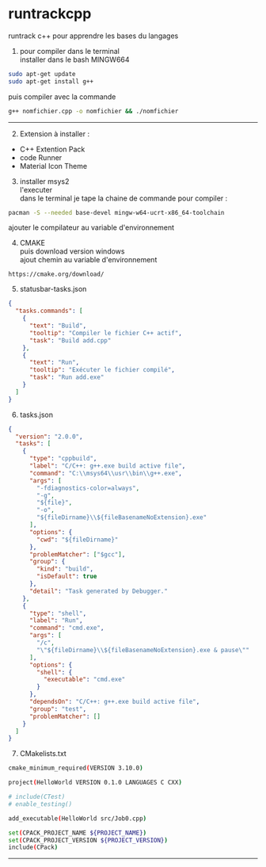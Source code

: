 # runtrackcpp

runtrack c++ pour apprendre les bases du langages

1. pour compiler dans le terminal  
   installer dans le bash MINGW664

```bash
sudo apt-get update
sudo apt-get install g++
```

puis compiler avec la commande

```bash
g++ nomfichier.cpp -o nomfichier && ./nomfichier
```

---

2. Extension à installer :

- C++ Extention Pack
- code Runner
- Material Icon Theme

3. installer msys2  
   l'executer  
   dans le terminal je tape la chaine de commande pour compiler :

```bash
pacman -S --needed base-devel mingw-w64-ucrt-x86_64-toolchain
```

ajouter le compilateur au variable d'environnement

4. CMAKE  
   puis download version windows  
   ajout chemin au variable d'environnement

```lien
https://cmake.org/download/
```

5. statusbar-tasks.json

```json
{
  "tasks.commands": [
    {
      "text": "Build",
      "tooltip": "Compiler le fichier C++ actif",
      "task": "Build add.cpp"
    },
    {
      "text": "Run",
      "tooltip": "Exécuter le fichier compilé",
      "task": "Run add.exe"
    }
  ]
}
```

6. tasks.json

```json
{
  "version": "2.0.0",
  "tasks": [
    {
      "type": "cppbuild",
      "label": "C/C++: g++.exe build active file",
      "command": "C:\\msys64\\usr\\bin\\g++.exe",
      "args": [
        "-fdiagnostics-color=always",
        "-g",
        "${file}",
        "-o",
        "${fileDirname}\\${fileBasenameNoExtension}.exe"
      ],
      "options": {
        "cwd": "${fileDirname}"
      },
      "problemMatcher": ["$gcc"],
      "group": {
        "kind": "build",
        "isDefault": true
      },
      "detail": "Task generated by Debugger."
    },
    {
      "type": "shell",
      "label": "Run",
      "command": "cmd.exe",
      "args": [
        "/c",
        "\"${fileDirname}\\${fileBasenameNoExtension}.exe & pause\""
      ],
      "options": {
        "shell": {
          "executable": "cmd.exe"
        }
      },
      "dependsOn": "C/C++: g++.exe build active file",
      "group": "test",
      "problemMatcher": []
    }
  ]
}
```

7. CMakelists.txt

```bash
cmake_minimum_required(VERSION 3.10.0)

project(HelloWorld VERSION 0.1.0 LANGUAGES C CXX)

# include(CTest)
# enable_testing()

add_executable(HelloWorld src/Job0.cpp)

set(CPACK_PROJECT_NAME ${PROJECT_NAME})
set(CPACK_PROJECT_VERSION ${PROJECT_VERSION})
include(CPack)
```

---
